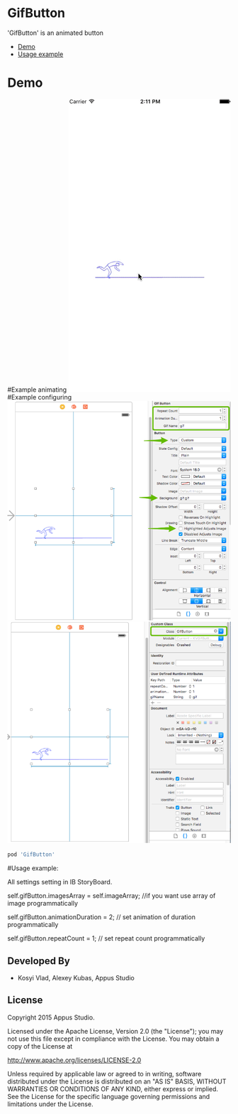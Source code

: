 # GifButton

'GifButton' is an animated button

* [Demo](#demo)
* [Usage example](#usage-example)

# Demo
#Example animating
![](https://raw.githubusercontent.com/alexey-kubas-appus/GifButton/master/Resources/gif.gif)
#Example configuring
![](https://raw.githubusercontent.com/alexey-kubas-appus/GifButton/master/Resources/usage1.png)
![](https://raw.githubusercontent.com/alexey-kubas-appus/GifButton/master/Resources/usage2.png)
```Ruby
pod 'GifButton'
```

#Usage example:

All settings setting in IB StoryBoard.

self.gifButton.imagesArray = self.imageArray; //if you want use array of image programmatically 

self.gifButton.animationDuration = 2; // set animation of duration programmatically

self.gifButton.repeatCount = 1; // set repeat count programmatically 

Developed By
------------

* Kosyi Vlad, Alexey Kubas, Appus Studio

License
--------

Copyright 2015 Appus Studio.

Licensed under the Apache License, Version 2.0 (the "License");
you may not use this file except in compliance with the License.
You may obtain a copy of the License at

http://www.apache.org/licenses/LICENSE-2.0

Unless required by applicable law or agreed to in writing, software
distributed under the License is distributed on an "AS IS" BASIS,
WITHOUT WARRANTIES OR CONDITIONS OF ANY KIND, either express or implied.
See the License for the specific language governing permissions and
limitations under the License.
